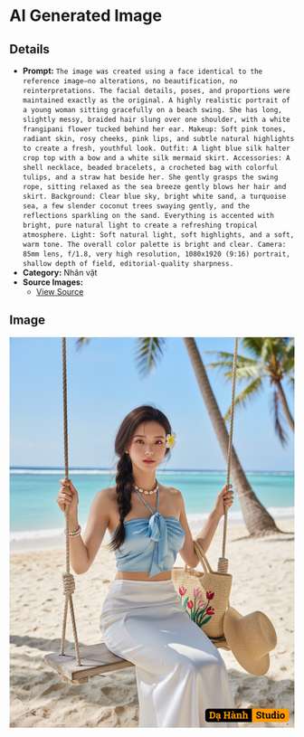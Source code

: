 # AI Generated Image

## Details
- **Prompt:** `The image was created using a face identical to the reference image—no alterations, no beautification, no reinterpretations.
The facial details, poses, and proportions were maintained exactly as the original.
A highly realistic portrait of a young woman sitting gracefully on a beach swing.
She has long, slightly messy, braided hair slung over one shoulder, with a white frangipani flower tucked behind her ear.
Makeup: Soft pink tones, radiant skin, rosy cheeks, pink lips, and subtle natural highlights to create a fresh, youthful look.
Outfit: A light blue silk halter crop top with a bow and a white silk mermaid skirt.
Accessories: A shell necklace, beaded bracelets, a crocheted bag with colorful tulips, and a straw hat beside her.
She gently grasps the swing rope, sitting relaxed as the sea breeze gently blows her hair and skirt.
Background: Clear blue sky, bright white sand, a turquoise sea, a few slender coconut trees swaying gently, and the reflections sparkling on the sand. Everything is accented with bright, pure natural light to create a refreshing tropical atmosphere.
Light: Soft natural light, soft highlights, and a soft, warm tone. The overall color palette is bright and clear.
Camera: 85mm lens, f/1.8, very high resolution, 1080x1920 (9:16) portrait, shallow depth of field, editorial-quality sharpness.`
- **Category:** Nhân vật
- **Source Images:**
  - [View Source](https://raw.githubusercontent.com/lenzcomvth/Somethings/main/Models/Female/Female3.jpg)

## Image
![AI Generated Image](./image-2025-10-16T18-55-22-036Z-nhi8p.png)